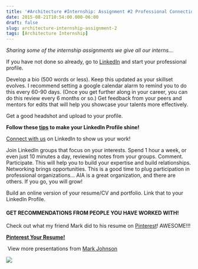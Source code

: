 ```yaml
---
title: '#Architecture #Internship: Assignment #2 Professional Connections'
date: 2015-08-21T10:54:00.000-06:00
draft: false
slug: architecture-internship-assignment-2
tags: [Architecture Internship]
---
```


_Sharing some of the internship assignments we give all our interns..._

  

  
If you have not done so already, go to [LinkedIn](http://www.linkedin.com/) and start your professional profile.  
  
Develop a bio (500 words or less). Keep this updated as your skillset evolves. I recommend setting a google calendar alarm to remind you to do this every 60-90 days. (Once you get further along in your career, you can do this review every 6 months or so.) Get feedback from your peers and mentors for edits that will help you showcase your talents more effectively.  
  
Get a good headshot and upload to your profile.  
  

**Follow these [tips](http://money.usnews.com/money/blogs/my-money/2012/03/14/how-to-spiff-up-your-linkedin-profile-and-land-your-dream-job) to make your LinkedIn Profile shine!**

  
[Connect with us](http://linkedin.com/in/RachelPrestonPrinz) on LinkedIn to show us your work!  
  
Join LinkedIn groups that focus on your interests. Spend 1 hour a week, or even just 10 minutes a day, reviewing notes from your groups. Comment. Participate. This will help you to build your expertise and build relationships. Networking brings opportunities. This is a good time to plug participation in professional organizations... AIA is a great organization, and there are others. If you go, you will grow!  
  
Build an online version of your resume/CV and portfolio. Link that to your LinkedIn Profile.  
  

#### GET RECOMMENDATIONS FROM PEOPLE YOU HAVE WORKED WITH!

  
Check out what my friend Mark did to his resume on [Pinterest](http://www.slideshare.net/MarkJohnsonFAIA/pinterest-your-resume)! AWESOME!!!

**[Pinterest Your Resume!](http://www.slideshare.net/MarkJohnsonFAIA/pinterest-your-resume "Pinterest Your Resume!")**

 View more presentations from [Mark Johnson](http://www.slideshare.net/MarkJohnsonFAIA)

![](https://archinia.files.wordpress.com/2012/07/9154831124768029147-4137554919741548428.gif)